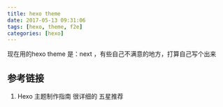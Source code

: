 ```yaml
---
title: hexo theme
date: 2017-05-13 09:31:06
tags: [hexo, theme, f2e]
categories: [hexo]
---
```

现在用的hexo theme 是：next ，有些自己不满意的地方，打算自己写个出来
<!-- more -->

## 参考链接

1. Hexo 主题制作指南 很详细的 五星推荐
